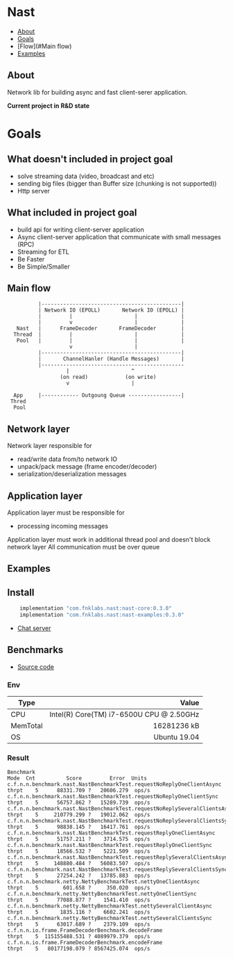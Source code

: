 # Nast

* [About](#About)
* [Goals](#Goals)
* [Flow](#Main flow)
* [Examples](#Examples)

## About
Network lib for building async and fast client-serer application. 

**Current project in R&D state**

# Goals

## What doesn't included in project goal

* solve streaming data (video, broadcast and etc)
* sending big files (bigger than Buffer size (chunking is not supported))
* Http server

## What included in project goal

* build api for writing client-server application
* Async client-server application that communicate with small messages (RPC)
* Streaming for ETL 
* Be Faster
* Be Simple/Smaller


## Main flow

```
          |---------------------------------------------|
          | Network IO (EPOLL)       Network IO (EPOLL) |
          |         |                    |              |
          |         v                    |              |
   Nast   |      FrameDecoder       FrameDecoder        | 
  Thread  |         |                    |              |
   Pool   |         |                    |              |
                    v                    |
          |---------------------------------------------|
          |       ChannelHanler (Handle Messages)       |
          |----------------------------------------------
                   |                    ^
                 (on read)            (on write)
                   v                    |
                        
  App     |------------ Outgoung Queue -----------------|
 Thred    
  Pool    
```

## Network layer
Network layer responsible for 
* read/write data from/to network IO
* unpack/pack message (frame encoder/decoder)
* serialization/deserialization messages


## Application layer

Application layer must be responsible for
* processing incoming messages

Application layer must work in additional thread pool and doesn't block network layer
All communication must be over queue 

## Examples

## Install

```gradle
    implementation "com.fnklabs.nast:nast-core:0.3.0"
    implementation "com.fnklabs.nast:nast-examples:0.3.0"
```

* [Chat server](./nast-examples/README.md)

## Benchmarks

* [Source code](./nast-core/src/jmh)

### Env 

| Type | Value |
|-----|-----:|
| CPU| Intel(R) Core(TM) i7-6500U CPU @ 2.50GHz |
| MemTotal |       16281236 kB  | 
| OS | Ubuntu 19.04|

### Result
```
Benchmark                                                                    Mode  Cnt          Score         Error  Units
c.f.n.n.benchmark.nast.NastBenchmarkTest.requestNoReplyOneClientAsync       thrpt    5      88331.709 ?   20606.279  ops/s
c.f.n.n.benchmark.nast.NastBenchmarkTest.requestNoReplyOneClientSync        thrpt    5      56757.862 ?   15289.739  ops/s
c.f.n.n.benchmark.nast.NastBenchmarkTest.requestNoReplySeveralClientsAsync  thrpt    5     210779.299 ?   19012.062  ops/s
c.f.n.n.benchmark.nast.NastBenchmarkTest.requestNoReplySeveralClientsSync   thrpt    5      98838.145 ?   16417.761  ops/s
c.f.n.n.benchmark.nast.NastBenchmarkTest.requestReplyOneClientAsync         thrpt    5      51757.211 ?    3714.575  ops/s
c.f.n.n.benchmark.nast.NastBenchmarkTest.requestReplyOneClientSync          thrpt    5      18566.532 ?    5221.509  ops/s
c.f.n.n.benchmark.nast.NastBenchmarkTest.requestReplySeveralClientsAsync    thrpt    5     148880.484 ?   56083.507  ops/s
c.f.n.n.benchmark.nast.NastBenchmarkTest.requestReplySeveralClientsSync     thrpt    5      27254.242 ?   13785.883  ops/s
c.f.n.n.benchmark.netty.NettyBenchmarkTest.nettyOneClientAsync              thrpt    5        601.658 ?     350.020  ops/s
c.f.n.n.benchmark.netty.NettyBenchmarkTest.nettyOneClientSync               thrpt    5      77088.877 ?    1541.410  ops/s
c.f.n.n.benchmark.netty.NettyBenchmarkTest.nettySeveralClientAsync          thrpt    5       1835.116 ?    6602.241  ops/s
c.f.n.n.benchmark.netty.NettyBenchmarkTest.nettySeveralClientsSync          thrpt    5      63017.689 ?    2379.109  ops/s
c.f.n.n.io.frame.FrameDecoderBenchmark.decodeFrame                          thrpt    5  115155488.531 ? 4089979.379  ops/s
c.f.n.n.io.frame.FrameDecoderBenchmark.encodeFrame                          thrpt    5   80177198.079 ? 8567425.074  ops/s
```
 